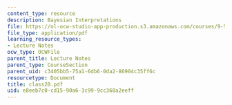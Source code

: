 ```yaml
---
content_type: resource
description: Bayesian Interpretations
file: https://ol-ocw-studio-app-production.s3.amazonaws.com/courses/9-520-statistical-learning-theory-and-applications-spring-2003/e8eeb7c0cd1590a63c999cc368a2eeff_class20.pdf
file_type: application/pdf
learning_resource_types:
- Lecture Notes
ocw_type: OCWFile
parent_title: Lecture Notes
parent_type: CourseSection
parent_uid: c3405bb5-75a1-6db6-0da2-86904c35ff6c
resourcetype: Document
title: class20.pdf
uid: e8eeb7c0-cd15-90a6-3c99-9cc368a2eeff
---
```

